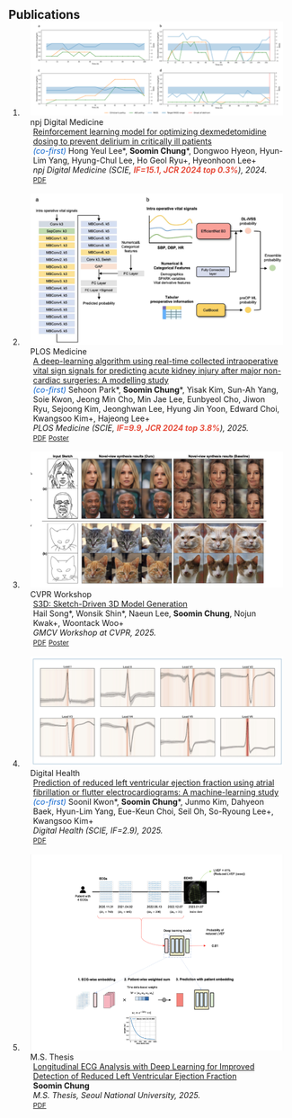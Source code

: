 <h2 id="publications" style="margin: 2px 0px -15px;">Publications</h2>

<div class="publications">
<ol class="bibliography">

<li>
<div class="pub-row">
  <div class="col-sm-3 abbr" style="position: relative;padding-right: 15px;padding-left: 15px;">
    <img src="assets/img/AID.png" class="teaser img-fluid z-depth-1">
    <abbr class="badge">npj Digital Medicine</abbr>
  </div>
  <div class="col-sm-9" style="position: relative;padding-right: 15px;padding-left: 20px;">
    <div class="title"><a href="https://www.nature.com/articles/s41746-024-01335-x">Reinforcement learning model for optimizing dexmedetomidine dosing to prevent delirium in critically ill patients</a></div>
    <div class="author"><i style="color:#0b63ce">(co-first)</i> Hong Yeul Lee*, <strong>Soomin Chung</strong>*, Dongwoo Hyeon, Hyun-Lim Yang, Hyung-Chul Lee, Ho Geol Ryu+, Hyeonhoon Lee+</div>
    <div class="periodical"><em>npj Digital Medicine (SCIE, <strong><i style="color:#e74d3c">IF=15.1, JCR 2024 top 0.3%</i></strong>), 2024.</em></div>
    <div class="links">
      <a href="assets/files/npj_RL.pdf" class="btn btn-sm z-depth-0" role="button" target="_blank" style="font-size:12px;">PDF</a>
    </div>            
  </div>
</div>
</li>

<br>

<li>
<div class="pub-row">
  <div class="col-sm-3 abbr" style="position: relative;padding-right: 15px;padding-left: 15px;">
    <img src="assets/img/POAKI.png" class="teaser img-fluid z-depth-1">
    <abbr class="badge">PLOS Medicine</abbr>
  </div>
  <div class="col-sm-9" style="position: relative;padding-right: 15px;padding-left: 20px;">
    <div class="title"><a href="https://journals.plos.org/plosmedicine/article?id=10.1371/journal.pmed.1004566">A deep-learning algorithm using real-time collected intraoperative vital sign signals for predicting acute kidney injury after major non-cardiac surgeries: A modelling study</a></div>
    <div class="author"><i style="color:#0b63ce">(co-first)</i> Sehoon Park*, <strong>Soomin Chung</strong>*, Yisak Kim, Sun-Ah Yang, Soie Kwon, Jeong Min Cho, Min Jae Lee, Eunbyeol Cho, Jiwon Ryu, Sejoong Kim, Jeonghwan Lee, Hyung Jin Yoon, Edward Choi, Kwangsoo Kim+, Hajeong Lee+</div>
    <div class="periodical"><em>PLOS Medicine (SCIE, <strong><i style="color:#e74d3c">IF=9.9, JCR 2024 top 3.8%</i></strong>), 2025.</em></div>
    <div class="links">
      <a href="assets/files/PLOS_Med_AKI.pdf" class="btn btn-sm z-depth-0" role="button" target="_blank" style="font-size:12px;">PDF</a>
      <a href="assets/files/AKI_poster.pdf" class="btn btn-sm z-depth-0" role="button" target="_blank" style="font-size:12px;">Poster</a>
    </div>        
  </div>
</div>
</li>

<br>

<li>
<div class="pub-row">
  <div class="col-sm-3 abbr" style="position: relative;padding-right: 15px;padding-left: 15px;">
    <img src="assets/img/S3D.png" class="teaser img-fluid z-depth-1">
    <abbr class="badge">CVPR Workshop</abbr>
  </div>
  <div class="col-sm-9" style="position: relative;padding-right: 15px;padding-left: 20px;">
    <div class="title"><a href="https://arxiv.org/abs/2505.04185">S3D: Sketch-Driven 3D Model Generation</a></div>
    <div class="author">Hail Song*, Wonsik Shin*, Naeun Lee, <strong>Soomin Chung</strong>, Nojun Kwak+, Woontack Woo+</div>
    <div class="periodical"><em>GMCV Workshop at CVPR, 2025.</em></div>
    <div class="links">
      <a href="assets/files/CVPR_S3D.pdf" class="btn btn-sm z-depth-0" role="button" target="_blank" style="font-size:12px;">PDF</a>
      <a href="assets/files/S3D_poster.pdf" class="btn btn-sm z-depth-0" role="button" target="_blank" style="font-size:12px;">Poster</a>
    </div>             
  </div>
</div>
</li>

<br>

<li>
<div class="pub-row">
  <div class="col-sm-3 abbr" style="position: relative;padding-right: 15px;padding-left: 15px;">
    <img src="assets/img/AFibEFNet.png" class="teaser img-fluid z-depth-1">
    <abbr class="badge">Digital Health</abbr>
  </div>
  <div class="col-sm-9" style="position: relative;padding-right: 15px;padding-left: 20px;">
    <div class="title"><a href="https://journals.sagepub.com/doi/full/10.1177/20552076241311460">Prediction of reduced left ventricular ejection fraction using atrial fibrillation or flutter electrocardiograms: A machine-learning study</a></div>
    <div class="author"><i style="color:#0b63ce">(co-first)</i> Soonil Kwon*, <strong>Soomin Chung</strong>*, Junmo Kim, Dahyeon Baek, Hyun-Lim Yang, Eue-Keun Choi, Seil Oh, So-Ryoung Lee+, Kwangsoo Kim+</div>
    <div class="periodical"><em>Digital Health (SCIE, IF=2.9), 2025.</em></div>
    <div class="links">
      <a href="assets/files/Digital_Health_AFib.pdf" class="btn btn-sm z-depth-0" role="button" target="_blank" style="font-size:12px;">PDF</a>
    </div>            
  </div>
</div>
</li>

<br>

<li>
<div class="pub-row">
  <div class="col-sm-3 abbr" style="position: relative;padding-right: 15px;padding-left: 15px;">
    <img src="assets/img/longitudinalECG.png" class="teaser img-fluid z-depth-1">
    <abbr class="badge">M.S. Thesis</abbr>
  </div>
  <div class="col-sm-9" style="position: relative;padding-right: 15px;padding-left: 20px;">
    <div class="title"><a href="https://s-space.snu.ac.kr/handle/10371/221865">Longitudinal ECG Analysis with Deep Learning for Improved Detection of Reduced Left Ventricular Ejection Fraction</a></div>
    <div class="author"><strong>Soomin Chung</strong></div>
    <div class="periodical"><em>M.S. Thesis, Seoul National University, 2025.</em></div>
    <div class="links">
      <a href="assets/files/master_thesis.pdf" class="btn btn-sm z-depth-0" role="button" target="_blank" style="font-size:12px;">PDF</a>
    </div>                
  </div>
</div>
</li>

<br>

</ol>
</div>